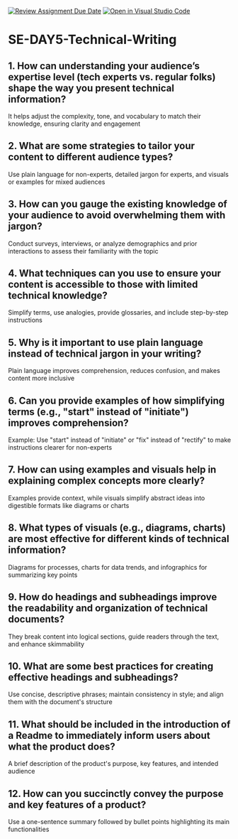 [![Review Assignment Due Date](https://classroom.github.com/assets/deadline-readme-button-22041afd0340ce965d47ae6ef1cefeee28c7c493a6346c4f15d667ab976d596c.svg)](https://classroom.github.com/a/zsAR-pyY)
[![Open in Visual Studio Code](https://classroom.github.com/assets/open-in-vscode-2e0aaae1b6195c2367325f4f02e2d04e9abb55f0b24a779b69b11b9e10269abc.svg)](https://classroom.github.com/online_ide?assignment_repo_id=18473083&assignment_repo_type=AssignmentRepo)
# SE-DAY5-Technical-Writing
## 1. How can understanding your audience’s expertise level (tech experts vs. regular folks) shape the way you present technical information?
It helps adjust the complexity, tone, and vocabulary to match their knowledge, ensuring clarity and engagement
## 2. What are some strategies to tailor your content to different audience types?
Use plain language for non-experts, detailed jargon for experts, and visuals or examples for mixed audiences
## 3. How can you gauge the existing knowledge of your audience to avoid overwhelming them with jargon?
Conduct surveys, interviews, or analyze demographics and prior interactions to assess their familiarity with the topic
## 4. What techniques can you use to ensure your content is accessible to those with limited technical knowledge?
Simplify terms, use analogies, provide glossaries, and include step-by-step instructions
## 5. Why is it important to use plain language instead of technical jargon in your writing?
Plain language improves comprehension, reduces confusion, and makes content more inclusive
## 6. Can you provide examples of how simplifying terms (e.g., "start" instead of "initiate") improves comprehension?
Example: Use "start" instead of "initiate" or "fix" instead of "rectify" to make instructions clearer for non-experts
## 7. How can using examples and visuals help in explaining complex concepts more clearly?
Examples provide context, while visuals simplify abstract ideas into digestible formats like diagrams or charts
## 8. What types of visuals (e.g., diagrams, charts) are most effective for different kinds of technical information?
Diagrams for processes, charts for data trends, and infographics for summarizing key points
## 9. How do headings and subheadings improve the readability and organization of technical documents?
They break content into logical sections, guide readers through the text, and enhance skimmability
## 10. What are some best practices for creating effective headings and subheadings?
Use concise, descriptive phrases; maintain consistency in style; and align them with the document's structure
## 11. What should be included in the introduction of a Readme to immediately inform users about what the product does?
A brief description of the product's purpose, key features, and intended audience
## 12. How can you succinctly convey the purpose and key features of a product?
Use a one-sentence summary followed by bullet points highlighting its main functionalities
